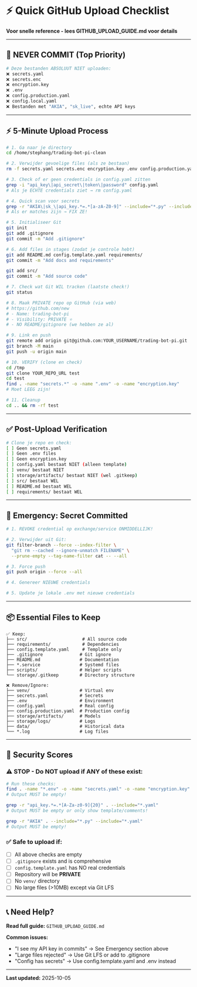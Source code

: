 # ⚡ Quick GitHub Upload Checklist

**Voor snelle reference - lees GITHUB_UPLOAD_GUIDE.md voor details**

---

## 🚫 **NEVER COMMIT** (Top Priority)

```bash
# Deze bestanden ABSOLUUT NIET uploaden:
❌ secrets.yaml
❌ secrets.enc  
❌ encryption.key
❌ .env
❌ config.production.yaml
❌ config.local.yaml
❌ Bestanden met "AKIA", "sk_live", echte API keys
```

---

## ⚡ **5-Minute Upload Process**

```bash
# 1. Ga naar je directory
cd /home/stephang/trading-bot-pi-clean

# 2. Verwijder gevoelige files (als ze bestaan)
rm -f secrets.yaml secrets.enc encryption.key .env config.production.yaml

# 3. Check of er geen credentials in config.yaml zitten
grep -i "api_key\|api_secret\|token\|password" config.yaml
# Als je ECHTE credentials ziet → rm config.yaml

# 4. Quick scan voor secrets
grep -r "AKIA\|sk_\|api_key.*=.*[a-zA-Z0-9]" --include="*.py" --include="*.yaml" src/ config*.yaml 2>/dev/null
# Als er matches zijn → FIX ZE!

# 5. Initialiseer Git
git init
git add .gitignore
git commit -m "Add .gitignore"

# 6. Add files in stages (zodat je controle hebt)
git add README.md config.template.yaml requirements/
git commit -m "Add docs and requirements"

git add src/
git commit -m "Add source code"

# 7. Check wat Git WIL tracken (laatste check!)
git status

# 8. Maak PRIVATE repo op GitHub (via web)
# https://github.com/new
# - Name: trading-bot-pi
# - Visibility: PRIVATE ⭐
# - NO README/gitignore (we hebben ze al)

# 9. Link en push
git remote add origin git@github.com:YOUR_USERNAME/trading-bot-pi.git
git branch -M main
git push -u origin main

# 10. VERIFY (clone en check)
cd /tmp
git clone YOUR_REPO_URL test
cd test
find . -name "secrets.*" -o -name ".env" -o -name "encryption.key"
# Moet LEEG zijn!

# 11. Cleanup
cd .. && rm -rf test
```

---

## ✅ **Post-Upload Verification**

```bash
# Clone je repo en check:
[ ] Geen secrets.yaml
[ ] Geen .env files
[ ] Geen encryption.key
[ ] config.yaml bestaat NIET (alleen template)
[ ] venv/ bestaat NIET
[ ] storage/artifacts/ bestaat NIET (wel .gitkeep)
[ ] src/ bestaat WEL
[ ] README.md bestaat WEL
[ ] requirements/ bestaat WEL
```

---

## 🚨 **Emergency: Secret Committed**

```bash
# 1. REVOKE credential op exchange/service ONMIDDELLIJK!

# 2. Verwijder uit Git:
git filter-branch --force --index-filter \
  "git rm --cached --ignore-unmatch FILENAME" \
  --prune-empty --tag-name-filter cat -- --all

# 3. Force push
git push origin --force --all

# 4. Genereer NIEUWE credentials

# 5. Update je lokale .env met nieuwe credentials
```

---

## 📦 **Essential Files to Keep**

```
✅ Keep:
├── src/                     # All source code
├── requirements/            # Dependencies
├── config.template.yaml     # Template only
├── .gitignore              # Git ignore
├── README.md               # Documentation
├── *.service               # Systemd files
├── scripts/                # Helper scripts
└── storage/.gitkeep        # Directory structure

❌ Remove/Ignore:
├── venv/                   # Virtual env
├── secrets.yaml            # Secrets
├── .env                    # Environment
├── config.yaml             # Real config
├── config.production.yaml  # Production config
├── storage/artifacts/      # Models
├── storage/logs/           # Logs
├── data/                   # Historical data
└── *.log                   # Log files
```

---

## 🔐 **Security Scores**

### ⚠️ **STOP - Do NOT upload if ANY of these exist:**

```bash
# Run these checks:
find . -name "*.env" -o -name "secrets.yaml" -o -name "encryption.key"
# Output MUST be empty!

grep -r "api_key.*=.*[A-Za-z0-9]{20}" . --include="*.yaml"
# Output MUST be empty or only show template/comments!

grep -r "AKIA" . --include="*.py" --include="*.yaml"
# Output MUST be empty!
```

### ✅ **Safe to upload if:**

- [ ] All above checks are empty
- [ ] `.gitignore` exists and is comprehensive
- [ ] `config.template.yaml` has NO real credentials
- [ ] Repository will be **PRIVATE**
- [ ] No `venv/` directory
- [ ] No large files (>10MB) except via Git LFS

---

## 📞 **Need Help?**

**Read full guide:** `GITHUB_UPLOAD_GUIDE.md`

**Common issues:**
- "I see my API key in commits" → See Emergency section above
- "Large files rejected" → Use Git LFS or add to .gitignore
- "Config has secrets" → Use config.template.yaml and .env instead

---

**Last updated:** 2025-10-05




